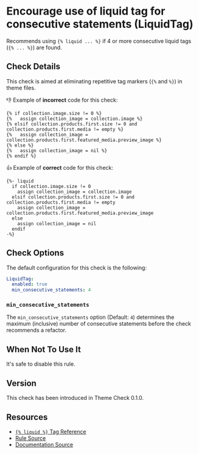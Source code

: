 # Encourage use of liquid tag for consecutive statements (LiquidTag)

Recommends using `{% liquid ... %}` if 4 or more consecutive liquid tags (`{% ... %}`) are found.

## Check Details

This check is aimed at eliminating repetitive tag markers (`{%` and `%}`) in theme files.

:-1: Example of **incorrect** code for this check:

```liquid
{% if collection.image.size != 0 %}
{%   assign collection_image = collection.image %}
{% elsif collection.products.first.size != 0 and collection.products.first.media != empty %}
{%   assign collection_image = collection.products.first.featured_media.preview_image %}
{% else %}
{%   assign collection_image = nil %}
{% endif %}
```

:+1: Example of **correct** code for this check:

```liquid
{%- liquid
  if collection.image.size != 0
    assign collection_image = collection.image
  elsif collection.products.first.size != 0 and collection.products.first.media != empty
    assign collection_image = collection.products.first.featured_media.preview_image
  else
    assign collection_image = nil
  endif
-%}
```

## Check Options

The default configuration for this check is the following:

```yaml
LiquidTag:
  enabled: true
  min_consecutive_statements: 4
```

### `min_consecutive_statements`

The `min_consecutive_statements` option (Default: `4`) determines the maximum (inclusive) number of consecutive statements before the check recommends a refactor.

## When Not To Use It

It's safe to disable this rule.

## Version

This check has been introduced in Theme Check 0.1.0.

## Resources

- [`{% liquid %}` Tag Reference][liquid]
- [Rule Source][codesource]
- [Documentation Source][docsource]

[liquid]: https://shopify.dev/docs/themes/liquid/reference/tags/theme-tags#liquid
[codesource]: /lib/theme_check/checks/liquid_tag.rb
[docsource]: /docs/checks/liquid_tag.md
